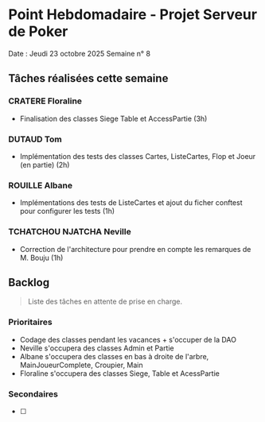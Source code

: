 # Point Hebdomadaire - Projet Serveur de Poker

Date : Jeudi 23 octobre 2025
Semaine n° 8

## Tâches réalisées cette semaine

### CRATERE Floraline

- Finalisation des classes Siege Table et AccessPartie (3h)


### DUTAUD Tom

- Implémentation des tests des classes Cartes, ListeCartes, Flop et Joeur (en partie) (2h)


### ROUILLE Albane

- Implémentations des tests de ListeCartes et ajout du ficher conftest pour configurer les tests (1h)

### TCHATCHOU NJATCHA Neville
- Correction de l'architecture pour prendre en compte les remarques de M. Bouju (1h)

## Backlog

> Liste des tâches en attente de prise en charge.

### Prioritaires

- Codage des classes pendant les vacances + s'occuper de la DAO
- Neville s'occupera des classes Admin et Partie
- Albane s'occupera des classes en bas à droite de l'arbre, MainJoueurComplete, Croupier, Main
- Floraline s'occupera des classes Siege, Table et AcessPartie


### Secondaires

- [ ]

